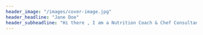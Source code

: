 ```yaml
---
header_image: "/images/cover-image.jpg"
header_headline: "Jane Doe"
header_subheadline: "Hi there , I am a Nutrition Coach & Chef Consultant"
---
```

